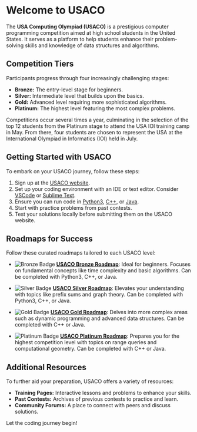 # Welcome to USACO

The **USA Computing Olympiad (USACO)** is a prestigious computer programming competition aimed at high school students in the United States. It serves as a platform to help students enhance their problem-solving skills and knowledge of data structures and algorithms.

## Competition Tiers

Participants progress through four increasingly challenging stages:
- **Bronze:** The entry-level stage for beginners.
- **Silver:** Intermediate level that builds upon the basics.
- **Gold:** Advanced level requiring more sophisticated algorithms.
- **Platinum:** The highest level featuring the most complex problems.

Competitions occur several times a year, culminating in the selection of the top 12 students from the Platinum stage to attend the USA IOI training camp in May. From there, four students are chosen to represent the USA at the International Olympiad in Informatics (IOI) held in July.

## Getting Started with USACO

To embark on your USACO journey, follow these steps:
1. Sign up at the [USACO website](http://www.usaco.org/).
2. Set up your coding environment with an IDE or text editor. Consider [VSCode](https://code.visualstudio.com/) or [Sublime Text](https://www.sublimetext.com/).
3. Ensure you can run code in [Python3](https://www.python.org/downloads/), [C++](https://gcc.gnu.org/install/binaries.html), or [Java](https://www.oracle.com/java/technologies/javase-downloads.html).
4. Start with practice problems from past contests.
5. Test your solutions locally before submitting them on the USACO website.

## Roadmaps for Success

Follow these curated roadmaps tailored to each USACO level:

- ![Bronze Badge](https://img.shields.io/badge/-Bronze-orange) [**USACO Bronze Roadmap**](https://github.com/Reddimus/USACO_notes/blob/main/Roadmaps/Bronze.md): Ideal for beginners. Focuses on fundamental concepts like time complexity and basic algorithms. Can be completed with Python3, C++, or Java.

- ![Silver Badge](https://img.shields.io/badge/-Silver-lightgrey) [**USACO Silver Roadmap**](https://github.com/Reddimus/USACO_notes/blob/main/Roadmaps/Silver.md): Elevates your understanding with topics like prefix sums and graph theory. Can be completed with Python3, C++, or Java.

- ![Gold Badge](https://img.shields.io/badge/-Gold-yellow) [**USACO Gold Roadmap**](https://github.com/Reddimus/USACO_notes/blob/main/Roadmaps/Gold.md): Delves into more complex areas such as dynamic programming and advanced data structures. Can be completed with C++ or Java.

- ![Platinum Badge](https://img.shields.io/badge/-Platinum-blue) [**USACO Platinum Roadmap**](https://github.com/Reddimus/USACO_notes/blob/main/Roadmaps/Platinum.md): Prepares you for the highest competition level with topics on range queries and computational geometry. Can be completed with C++ or Java.

## Additional Resources

To further aid your preparation, USACO offers a variety of resources:
- **Training Pages:** Interactive lessons and problems to enhance your skills.
- **Past Contests:** Archives of previous contests to practice and learn.
- **Community Forums:** A place to connect with peers and discuss solutions.

Let the coding journey begin!

